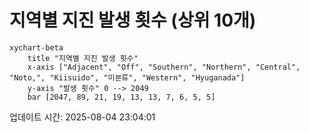 # 지역별 지진 발생 횟수 (상위 10개)

```mermaid
xychart-beta
    title "지역별 지진 발생 횟수"
    x-axis ["Adjacent", "Off", "Southern", "Northern", "Central", "Noto,", "Kiisuido", "미분류", "Western", "Hyuganada"]
    y-axis "발생 횟수" 0 --> 2049
    bar [2047, 89, 21, 19, 13, 13, 7, 6, 5, 5]
```

업데이트 시간: 2025-08-04 23:04:01
